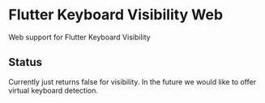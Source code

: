 # Flutter Keyboard Visibility Web
Web support for Flutter Keyboard Visibility
## Status
Currently just returns false for visibility. In the future we would like to offer virtual keyboard detection.